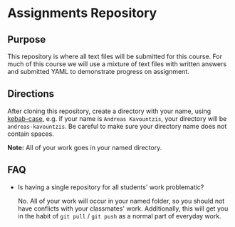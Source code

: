 # Assignments Repository

## Purpose

This repository is where all text files will be submitted for this course. For much of this course we will use a mixture of text files with written answers and submitted YAML to demonstrate progress on assignment.

## Directions

After cloning this repository, create a directory with your name, using [kebab-case](https://en.wikipedia.org/wiki/Letter_case#Special_case_styles), e.g. if your name is `Andreas Kavountzis`, your directory will be `andreas-kavountzis`. Be careful to make sure your directory name does not contain spaces.

**Note:** All of your work goes in your named directory.

## FAQ

- Is having a single repository for all students' work problematic?

  No. All of your work will occur in your named folder, so you should not have conflicts with your classmates' work. Additionally, this will get you in the habit of `git pull` / `git push` as a normal part of everyday work.
